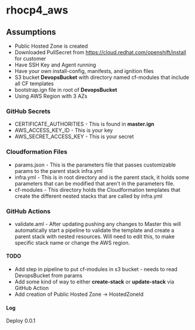 # rhocp4_aws
## Assumptions
* Public Hosted Zone is created
* Downloaded PullSecret from https://cloud.redhat.com/openshift/install for customer
* Have SSH Key and Agent running
* Have your own install-config, manifests, and ignition files
* S3 bucket __DevopsBucket__ with directory named cf-modules that include all CF templates 
* bootstrap.ign file in root of __DevopsBucket__
* Using AWS Region with 3 AZs

### GitHub Secrets
* CERTIFICATE_AUTHORITIES - This is found in __master.ign__
* AWS_ACCESS_KEY_ID - This is your key
* AWS_SECRET_ACCESS_KEY - This is your secret

### Cloudformation Files
* params.json - This is the parameters file that passes customizable params to the parent stack infra.yml
* infra.yml - This is in root directory and is the parent stack, it holds some parameters that can be modified that aren't in the parameters file.
* cf-modules - This directory holds the Cloudformation templates that create the different nested stacks that are called by infra.yml

### GitHub Actions
* validate.aml - After updating pushing any changes to Master this will automatically start a pipeline to validate the template and create a parent stack with nested resources.  Will need to edit this, to make specific stack name or change the AWS region.

#### TODO
* Add step in pipeline to put cf-modules in s3 bucket - needs to read DevopsBucket from params
* Add some kind of way to either __create-stack__ or __update-stack__ via GitHub Action
* Add creation of Public Hosted Zone -> HostedZoneId 

#### Log
Deploy 0.0.1